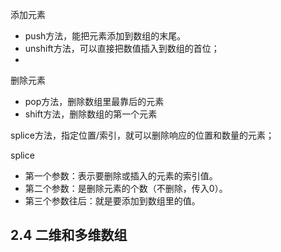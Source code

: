添加元素

- push方法，能把元素添加到数组的末尾。
- unshift方法，可以直接把数值插入到数组的首位；
- 
删除元素
- pop方法，删除数组里最靠后的元素
- shift方法，删除数组的第一个元素

splice方法，指定位置/索引，就可以删除响应的位置和数量的元素；

splice
- 第一个参数：表示要删除或插入的元素的索引值。
- 第二个参数：是删除元素的个数（不删除，传入0）。
- 第三个参数往后：就是要添加到数组里的值。

## 2.4 二维和多维数组

